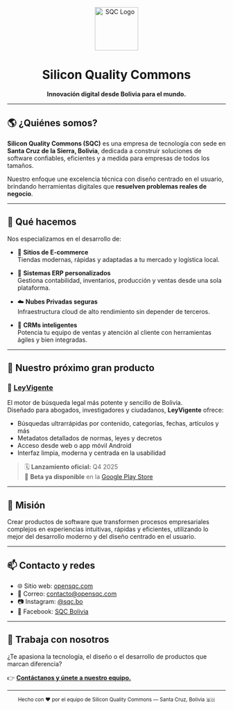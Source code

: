<div align="center">
  <img src="https://opensqc.com/logo.png" alt="SQC Logo" height="100" />

  # Silicon Quality Commons

  **Innovación digital desde Bolivia para el mundo.**
</div>

---

## 🌎 ¿Quiénes somos?

**Silicon Quality Commons (SQC)** es una empresa de tecnología con sede en **Santa Cruz de la Sierra, Bolivia**, dedicada a construir soluciones de software confiables, eficientes y a medida para empresas de todos los tamaños.

Nuestro enfoque une excelencia técnica con diseño centrado en el usuario, brindando herramientas digitales que **resuelven problemas reales de negocio**.

---

## 💼 Qué hacemos

Nos especializamos en el desarrollo de:

- 🛒 **Sitios de E-commerce**  
  Tiendas modernas, rápidas y adaptadas a tu mercado y logística local.

- 🧾 **Sistemas ERP personalizados**  
  Gestiona contabilidad, inventarios, producción y ventas desde una sola plataforma.

- ☁️ **Nubes Privadas seguras**  
  Infraestructura cloud de alto rendimiento sin depender de terceros.

- 🤝 **CRMs inteligentes**  
  Potencia tu equipo de ventas y atención al cliente con herramientas ágiles y bien integradas.

---

## 🚀 Nuestro próximo gran producto

### 🔎 [LeyVigente](https://opensqc.com/leyvigente)

El motor de búsqueda legal más potente y sencillo de Bolivia.  
Diseñado para abogados, investigadores y ciudadanos, **LeyVigente** ofrece:

- Búsquedas ultrarrápidas por contenido, categorías, fechas, artículos y más  
- Metadatos detallados de normas, leyes y decretos  
- Acceso desde web o app móvil Android  
- Interfaz limpia, moderna y centrada en la usabilidad

> 🗓️ **Lanzamiento oficial:** Q4 2025  
> 📱 **Beta ya disponible** en la [Google Play Store](https://play.google.com/store/apps/details?id=com.tmsc.leyvigente.leyvigente)

---

## 🧠 Misión

Crear productos de software que transformen procesos empresariales complejos en experiencias intuitivas, rápidas y eficientes, utilizando lo mejor del desarrollo moderno y del diseño centrado en el usuario.

---

## 📫 Contacto y redes

- 🌐 Sitio web: [opensqc.com](https://opensqc.com)
- 📧 Correo: contacto@opensqc.com
- 📷 Instagram: [@sqc.bo](https://www.instagram.com/sqc.bo)
- 📘 Facebook: [SQC Bolivia](https://www.facebook.com/sqc.bolivia)

---

## 🤝 Trabaja con nosotros

¿Te apasiona la tecnología, el diseño o el desarrollo de productos que marcan diferencia?

👉 [**Contáctanos y únete a nuestro equipo.**](https://opensqc.com/trabaja-con-nosotros)

---

<div align="center">
  <sub>Hecho con ❤️ por el equipo de Silicon Quality Commons — Santa Cruz, Bolivia 🇧🇴</sub>
</div>
